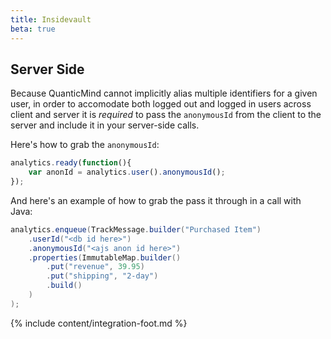 ```yaml
---
title: Insidevault
beta: true
---
```


## Server Side

Because QuanticMind cannot implicitly alias multiple identifiers for a given user, in order to accomodate both logged out and logged in users across client and server it is *required* to pass the `anonymousId` from the client to the server and include it in your server-side calls.

Here's how to grab the `anonymousId`:

```js
analytics.ready(function(){
    var anonId = analytics.user().anonymousId();
});
```

And here's an example of how to grab the pass it through in a call with Java:

```java
analytics.enqueue(TrackMessage.builder("Purchased Item")
    .userId("<db id here>")
    .anonymousId("<ajs anon id here>")
    .properties(ImmutableMap.builder()
        .put("revenue", 39.95)
        .put("shipping", "2-day")
        .build()
    )
);
```

{% include content/integration-foot.md %}
